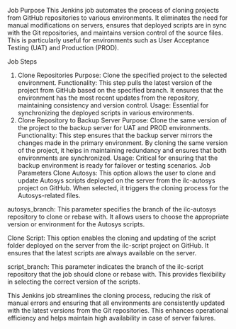 Job Purpose
This Jenkins job automates the process of cloning projects from GitHub repositories to various environments. It eliminates the need for manual modifications on servers, ensures that deployed scripts are in sync with the Git repositories, and maintains version control of the source files. This is particularly useful for environments such as User Acceptance Testing (UAT) and Production (PROD).

Job Steps
1. Clone Repositories
Purpose: Clone the specified project to the selected environment.
Functionality: This step pulls the latest version of the project from GitHub based on the specified branch. It ensures that the environment has the most recent updates from the repository, maintaining consistency and version control.
Usage: Essential for synchronizing the deployed scripts in various environments.
2. Clone Repository to Backup Server
Purpose: Clone the same version of the project to the backup server for UAT and PROD environments.
Functionality: This step ensures that the backup server mirrors the changes made in the primary environment. By cloning the same version of the project, it helps in maintaining redundancy and ensures that both environments are synchronized.
Usage: Critical for ensuring that the backup environment is ready for failover or testing scenarios.
Job Parameters
Clone Autosys: This option allows the user to clone and update Autosys scripts deployed on the server from the ilc-autosys project on GitHub. When selected, it triggers the cloning process for the Autosys-related files.

autosys_branch: This parameter specifies the branch of the ilc-autosys repository to clone or rebase with. It allows users to choose the appropriate version or environment for the Autosys scripts.

Clone Script: This option enables the cloning and updating of the script folder deployed on the server from the ilc-script project on GitHub. It ensures that the latest scripts are always available on the server.

script_branch: This parameter indicates the branch of the ilc-script repository that the job should clone or rebase with. This provides flexibility in selecting the correct version of the scripts.

This Jenkins job streamlines the cloning process, reducing the risk of manual errors and ensuring that all environments are consistently updated with the latest versions from the Git repositories. This enhances operational efficiency and helps maintain high availability in case of server failures.
